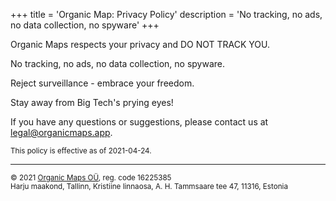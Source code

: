 +++
title = 'Organic Map: Privacy Policy'
description = 'No tracking, no ads, no data collection, no spyware'
+++

Organic Maps respects your privacy and DO NOT TRACK YOU.

No tracking, no ads, no data collection, no spyware.

Reject surveillance - embrace your freedom.

Stay away from Big Tech's prying eyes!

If you have any questions or suggestions, please contact us at
[legal@organicmaps.app](mailto:legal@organicmaps.app). 

<sub>This policy is effective as of 2021-04-24.</sub>

---
<sub>© 2021 [Organic Maps OÜ](mailto:legal@organicmaps.app), reg. code 16225385</sub>
<br/>
<sub>Harju maakond, Tallinn, Kristiine linnaosa, A. H. Tammsaare tee 47, 11316, Estonia</sub>
